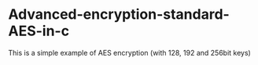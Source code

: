 # Advanced-encryption-standard-AES-in-c
This is a simple example of AES encryption (with 128, 192 and 256bit keys)
